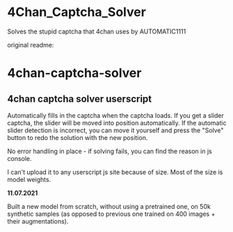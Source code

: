 # 4Chan_Captcha_Solver
Solves the stupid captcha that 4chan uses by AUTOMATIC1111

original readme:

# 4chan-captcha-solver
## 4chan captcha solver userscript

Automatically fills in the captcha when the captcha loads. If you get a slider captcha, the slider will be moved into position automatically. If the automatic slider detection is incorrect, you can move it yourself and press the "Solve" button to redo the solution with the new position.

No error handling in place - if solving fails, you can find the reason in js console.

I can't upload it to any userscript js site because of size. Most of the size is model weights.

**11.07.2021**

Built a new model from scratch, without using a pretrained one, on 50k synthetic samples (as opposed to previous one trained on 400 images + their augmentations).
